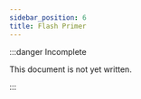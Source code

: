 ```yaml
---
sidebar_position: 6
title: Flash Primer
---
```


:::danger Incomplete

This document is not yet written.

:::
